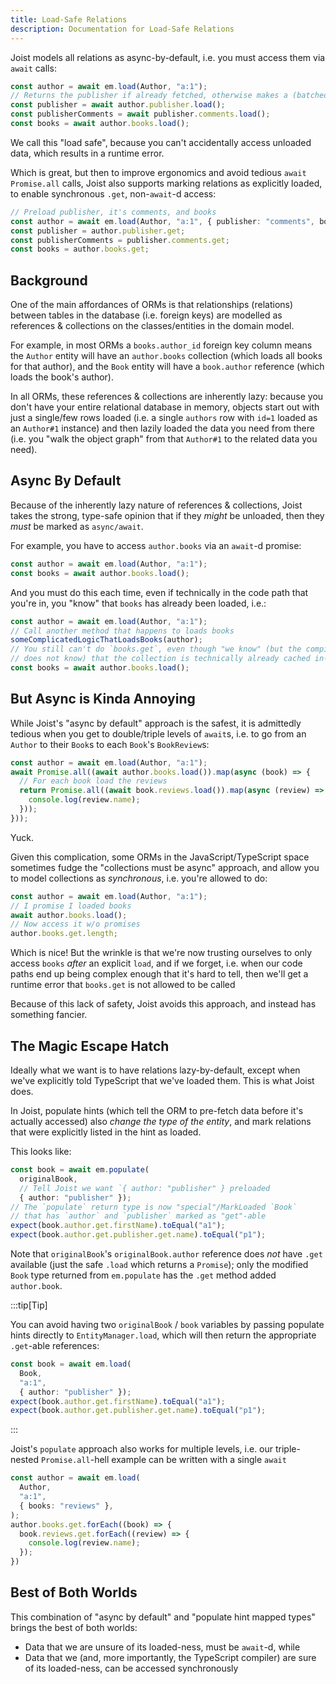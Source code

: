 ```yaml
---
title: Load-Safe Relations
description: Documentation for Load-Safe Relations
---
```


Joist models all relations as async-by-default, i.e. you must access them via `await` calls:

```ts
const author = await em.load(Author, "a:1");
// Returns the publisher if already fetched, otherwise makes a (batched) SQL call 
const publisher = await author.publisher.load();
const publisherComments = await publisher.comments.load();
const books = await author.books.load();
```

We call this "load safe", because you can't accidentally access unloaded data, which results in a runtime error.

Which is great, but then to improve ergonomics and avoid tedious `await Promise.all` calls, Joist also supports marking relations as explicitly loaded, to enable synchronous `.get`, non-`await`-d access:

```ts
// Preload publisher, it's comments, and books
const author = await em.load(Author, "a:1", { publisher: "comments", books: {} });
const publisher = author.publisher.get;
const publisherComments = publisher.comments.get;
const books = author.books.get;
```

## Background

One of the main affordances of ORMs is that relationships (relations) between tables in the database (i.e. foreign keys) are modelled as references & collections on the classes/entities in the domain model.

For example, in most ORMs a `books.author_id` foreign key column means the `Author` entity will have an `author.books` collection (which loads all books for that author), and the `Book` entity will have a `book.author` reference (which loads the book's author).

In all ORMs, these references & collections are inherently lazy: because you don't have your entire relational database in memory, objects start out with just a single/few rows loaded (i.e. a single `authors` row with `id=1` loaded as an `Author#1` instance) and then lazily loaded the data you need from there (i.e. you "walk the object graph" from that `Author#1` to the related data you need).

## Async By Default

Because of the inherently lazy nature of references & collections, Joist takes the strong, type-safe opinion that if they _might_ be unloaded, then they _must_ be marked as `async/await`.

For example, you have to access `author.books` via an `await`-d promise:

```typescript
const author = await em.load(Author, "a:1");
const books = await author.books.load();
```

And you must do this each time, even if technically in the code path that you're in, you "know" that `books` has already been loaded, i.e.:

```typescript
const author = await em.load(Author, "a:1");
// Call another method that happens to loads books
someComplicatedLogicThatLoadsBooks(author);
// You still can't do `books.get`, even though "we know" (but the compiler
// does not know) that the collection is technically already cached in-memory
const books = await author.books.load();
```

## But Async is Kinda Annoying

While Joist's "async by default" approach is the safest, it is admittedly tedious when you get to double/triple levels of `await`s, i.e. to go from an `Author` to their `Book`s to each `Book`'s `BookReview`s:

```typescript
const author = await em.load(Author, "a:1");
await Promise.all((await author.books.load()).map(async (book) => {
  // For each book load the reviews
  return Promise.all((await book.reviews.load()).map(async (review) => {
    console.log(review.name);
  })); 
}));
```

Yuck.

Given this complication, some ORMs in the JavaScript/TypeScript space sometimes fudge the "collections must be async" approach, and allow you to model collections as _synchronous_, i.e. you're allowed to do:

```typescript
const author = await em.load(Author, "a:1");
// I promise I loaded books
await author.books.load();
// Now access it w/o promises
author.books.get.length;
```

Which is nice! But the wrinkle is that we're now trusting ourselves to only access `books` _after_ an explicit `load`, and if we forget, i.e. when our code paths end up being complex enough that it's hard to tell, then we'll get a runtime error that `books.get` is not allowed to be called

Because of this lack of safety, Joist avoids this approach, and instead has something fancier.

## The Magic Escape Hatch

Ideally what we want is to have relations lazy-by-default, except when we've explicitly told TypeScript that we've loaded them. This is what Joist does.

In Joist, populate hints (which tell the ORM to pre-fetch data before it's actually accessed) also _change the type of the entity_, and mark relations that were explicitly listed in the hint as loaded.

This looks like:

```typescript
const book = await em.populate(
  originalBook,
  // Tell Joist we want `{ author: "publisher" } preloaded
  { author: "publisher" });
// The `populate` return type is now "special"/MarkLoaded `Book`
// that has `author` and `publisher` marked as "get"-able
expect(book.author.get.firstName).toEqual("a1");
expect(book.author.get.publisher.get.name).toEqual("p1");
```

Note that `originalBook`'s `originalBook.author` reference does _not_ have `.get` available (just the safe `.load` which returns a `Promise`); only the modified `Book` type returned from `em.populate` has the `.get` method added `author.book`.

:::tip[Tip]

You can avoid having two `originalBook` / `book` variables by passing populate hints directly to `EntityManager.load`, which will then return the appropriate `.get`-able references:

```typescript
const book = await em.load(
  Book,
  "a:1",
  { author: "publisher" });
expect(book.author.get.firstName).toEqual("a1");
expect(book.author.get.publisher.get.name).toEqual("p1");
```

:::


Joist's `populate` approach also works for multiple levels, i.e. our triple-nested `Promise.all`-hell example can be written with a single `await`

```typescript
const author = await em.load(
  Author,
  "a:1",
  { books: "reviews" },
);
author.books.get.forEach((book) => {
  book.reviews.get.forEach((review) => {
    console.log(review.name);
  });
})
```

## Best of Both Worlds

This combination of "async by default" and "populate hint mapped types" brings the best of both worlds:

- Data that we are unsure of its loaded-ness, must be `await`-d, while
- Data that we (and, more importantly, the TypeScript compiler) are sure of its loaded-ness, can be accessed synchronously

